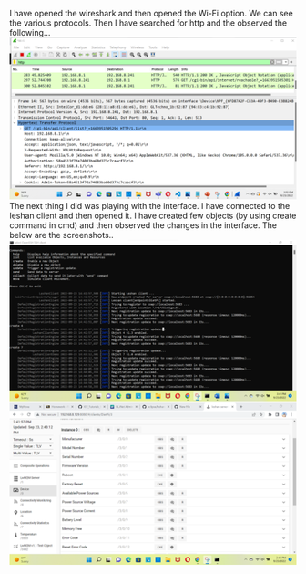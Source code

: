 I have opened the wireshark and then opened the Wi-Fi option. We can see the various protocols. Then I have searched for http and the observed the following…
![image](wireshark.png)
The next thing I did was playing with the interface. I have connected to the leshan client and then opened it. I have created few objects (by using create command in cmd) and then observed the changes in the interface. The below are the screenshots..
![image](create_objects.png)
![image](interface_test.png)
